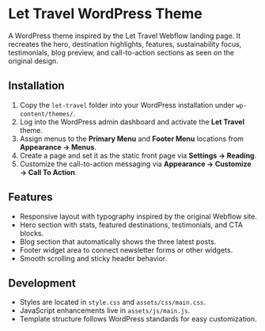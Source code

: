 # Let Travel WordPress Theme

A WordPress theme inspired by the Let Travel Webflow landing page. It recreates the hero, destination highlights, features, sustainability focus, testimonials, blog preview, and call-to-action sections as seen on the original design.

## Installation

1. Copy the `let-travel` folder into your WordPress installation under `wp-content/themes/`.
2. Log into the WordPress admin dashboard and activate the **Let Travel** theme.
3. Assign menus to the **Primary Menu** and **Footer Menu** locations from **Appearance → Menus**.
4. Create a page and set it as the static front page via **Settings → Reading**.
5. Customize the call-to-action messaging via **Appearance → Customize → Call To Action**.

## Features

- Responsive layout with typography inspired by the original Webflow site.
- Hero section with stats, featured destinations, testimonials, and CTA blocks.
- Blog section that automatically shows the three latest posts.
- Footer widget area to connect newsletter forms or other widgets.
- Smooth scrolling and sticky header behavior.

## Development

- Styles are located in `style.css` and `assets/css/main.css`.
- JavaScript enhancements live in `assets/js/main.js`.
- Template structure follows WordPress standards for easy customization.
